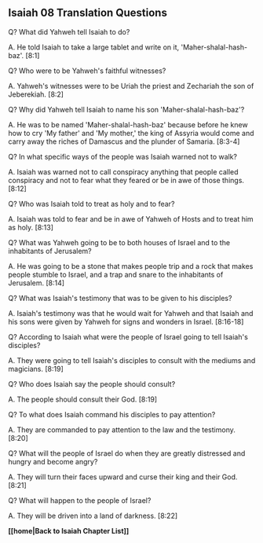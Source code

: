 ## Isaiah 08 Translation Questions ##

Q? What did Yahweh tell Isaiah to do?

A. He told Isaiah to take a large tablet and write on it, 'Maher-shalal-hash-baz'. [8:1]

Q? Who were to be Yahweh's faithful witnesses?

A. Yahweh's witnesses were to be Uriah the priest and Zechariah the son of Jeberekiah. [8:2]

Q? Why did Yahweh tell Isaiah to name his son 'Maher-shalal-hash-baz'?

A. He was to be named 'Maher-shalal-hash-baz' because before he knew how to cry 'My father' and 'My mother,' the king of Assyria would come and carry away the riches of Damascus and the plunder of Samaria. [8:3-4]

Q? In what specific ways of the people was Isaiah warned not to walk?

A. Isaiah was warned not to call conspiracy anything that people called conspiracy and not to fear what they feared or be in awe of those things. [8:12]

Q? Who was Isaiah told to treat as holy and to fear?

A. Isaiah was told to fear and be in awe of Yahweh of Hosts and to treat him as holy. [8:13]

Q? What was Yahweh going to be to both houses of Israel and to the inhabitants of Jerusalem?

A. He was going to be a stone that makes people trip and a rock that makes people stumble to Israel, and a trap and snare to the inhabitants of Jerusalem. [8:14]

Q? What was Isaiah's testimony that was to be given to his disciples?

A. Isaiah's testimony was that he would wait for Yahweh and that Isaiah and his sons were given by Yahweh for signs and wonders in Israel. [8:16-18]

Q? According to Isaiah what were the people of Israel going to tell Isaiah's disciples?

A. They were going to tell Isaiah's disciples to consult with the mediums and magicians. [8:19]

Q? Who does Isaiah say the people should consult?

A. The people should consult their God. [8:19]

Q? To what does Isaiah command his disciples to pay attention?

A. They are commanded to pay attention to the law and the testimony. [8:20]

Q? What will the people of Israel do when they are greatly distressed and hungry and become angry?

A. They will turn their faces upward and curse their king and their God. [8:21]

Q? What will happen to the people of Israel?

A. They will be driven into a land of darkness. [8:22]

__[[home|Back to Isaiah Chapter List]]__

